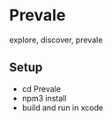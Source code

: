 # Prevale
explore, discover, prevale

## Setup

- cd Prevale
- npm3 install
- build and run in xcode
